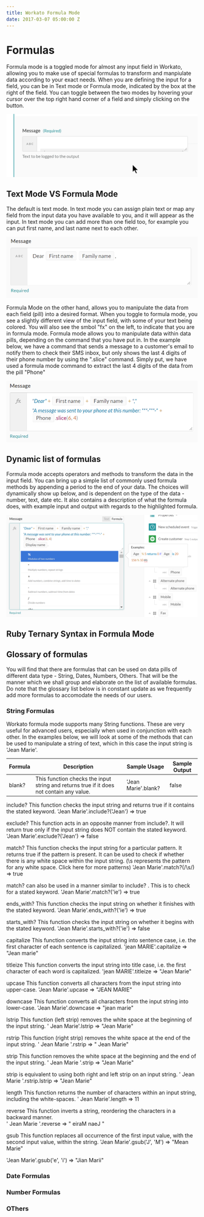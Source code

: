 ```yaml
---
title: Workato Formula Mode
date: 2017-03-07 05:00:00 Z
---
```


# Formulas
Formula mode is a toggled mode for almost any input field in Workato, allowing you to make use of special formulas to transform and manpiulate data according to your exact needs.
When you are defining the input for a field, you can be in Text mode or Formula mode, indicated by the box at the right of the field. 
You can toggle between the two modes by hovering your cursor over the top right hand corner of a field and simply clicking on the button.

![what_is_formula](/_uploads/formula-docs/what_is_formula_gif.gif)

## Text Mode VS Formula Mode

The default is text mode. In text mode you can assign plain text or map any field from the input data you have available to you, and it will appear as the input. In text mode you can add more than one field too, for example you can put first name, and last name next to each other.

![text_mode](/_uploads/formula-docs/text_mode.png)

Formula Mode on the other hand, allows you to manipulate the data from each field (pill) into a desired format. When you toggle to formula mode, you see a slightly different view of the input field, with some of your text being colored. You will also see the smbol "fx" on the left, to indicate that you are in formula mode. Formula mode allows you to manipulate data within data pills, depending on the command that you have put in. In the example below, we have a command that sends a message to a customer's email to notify them to check their SMS inbox, but only shows the last 4 digits of their phone number by using the ".slice" command. Simply put, we have used a formula mode command to extract the last 4 digits of the data from the pill "Phone" 
 
![formula_mode](/_uploads/formula-docs/formula_mode.png)

## Dynamic list of formulas
Formula mode accepts operators and methods to transform the data in the input field. You can bring up a simple list of commonly used formula methods by appending a period to the end of your data. The choices will dynamically show up below, and is dependent on the type of the data - number, text, date etc. It also contains a description of what the formula does, with example input and output with regards to the highlighted formula. 

![formula_list](/_uploads/formula-docs/formula_list.png)

## Ruby Ternary Syntax in Formula Mode

## Glossary of formulas
You will find that there are formulas that can be used on data pills of different data type - String, Dates, Numbers, Others. 
That will be the manner which we shall group and elaborate on the list of available formulas. Do note that the glossary list below is in constant update as we frequently add more formulas to accomodate the needs of our users. 


### String Formulas
Workato formula mode supports many String functions. These are very useful for advanced users, especially when used in conjunction with each other.
In the examples below, we will look at some of the methods that can be used to manipulate a string of text, which in this case the input string is 'Jean Marie'.


| Formula | Description | Sample Usage | Sample Output 
| ------------- | ------------- | ------------- | ------------- |
| blank? | This function checks the input string and returns true if it does not contain any value. | 'Jean Marie'.blank? | false | 

include? 
This function checks the input string and returns true if it contains the stated keyword.
'Jean Marie'.include?('Jean') 
=> true

exclude? 
This function acts in an opposite manner from include?. It will return true only if the input string does NOT contain the stated keyword.
'Jean Marie'.exclude?('Jean') 
=> false

match?
This function checks the input string for a particular pattern. It returns true if the pattern is present. 
It can be used to check if whether there is any white space within the input string. (\s represents the pattern for any white space. Click here for more patterns) 
'Jean Marie'.match?(/\s/)
=> true

match? can also be used in a manner similar to include? . This is to check for a stated keyword.
'Jean Marie'.match?('ie')
=> true

ends_with?
This function checks the input string on whether it finishes with the stated keyword.
'Jean Marie'.ends_with?('ie')
=> true

starts_with?
This function checks the input string on whether it begins with the stated keyword.
'Jean Marie'.starts_with?('ie')
=> false

capitalize
This function converts the input string into sentence case, i.e. the first character of each sentence is capitalized. 
'jean MARIE'.capitalize
=> "Jean marie"
 
titleize
This function converts the input string into title case, i.e. the first character of each word is capitalized. 
'jean MARIE'.titleize
=> "Jean Marie"
 
upcase
This function converts all characters from the input string into upper-case. 
'Jean Marie'.upcase
=> "JEAN MARIE"

downcase
This function converts all characters from the input string into lower-case. 
'Jean Marie'.downcase
=> "jean marie"

lstrip
This function (left strip) removes the white space at the beginning of the input string. 
' Jean Marie'.lstrip
=> "Jean Marie"

rstrip
This function (right strip) removes the white space at the end of the input string. 
' Jean Marie '.rstrip
=> " Jean Marie"

strip
This function removes the white space at the beginning and the end of the input string. 
' Jean Marie '.strip
=> "Jean Marie"

strip is equivalent to using both right and left strip on an input string.
' Jean Marie '.rstrip.lstrip
=> "Jean Marie"

length
This function returns the number of characters within an input string, including the white-spaces. 
' Jean Marie'.length
=> 11

reverse
This function inverts a string, reordering the characters in a backward manner.  
' Jean Marie '.reverse
=> " eiraM naeJ "

gsub
This function replaces all occurrence of the first input value, with the second input value, within the string. 
'Jean Marie'.gsub('J', 'M')
=> "Mean Marie"

'Jean Marie'.gsub('e', 'i')
=> "Jian Marii"

### Date Formulas

### Number Formulas

### OThers
